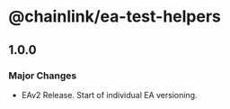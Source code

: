 # @chainlink/ea-test-helpers

## 1.0.0

### Major Changes

- EAv2 Release. Start of individual EA versioning.
